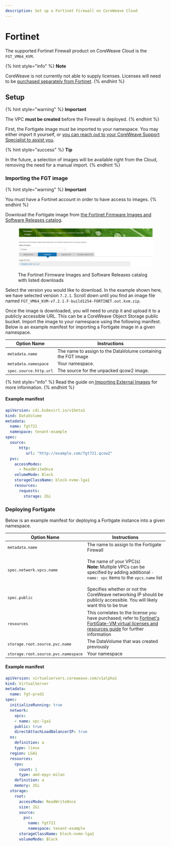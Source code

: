```yaml
---
description: Set up a Fortinet Firewall on CoreWeave Cloud
---
```


# Fortinet

The supported Fortinet Firewall product on CoreWeave Cloud is the `FGT_VM64_KVM`.

{% hint style="info" %}
**Note**

CoreWeave is not currently not able to supply licenses. Licenses will need to be [purchased separately from Fortinet](https://www.fortinet.com/corporate/about-us/request-a-quote).
{% endhint %}

## Setup

{% hint style="warning" %}
**Important**

The VPC **must be created** before the Firewall is deployed.
{% endhint %}

First, the Fortigate image must be imported to your namespace. You may either import it yourself, or [you can reach out to your CoreWeave Support Specialist to assist you](https://cloud.coreweave.com/contact).

{% hint style="success" %}
**Tip**

In the future, a selection of images will be available right from the Cloud, removing the need for a manual import.
{% endhint %}

### Importing the FGT image

{% hint style="warning" %}
**Important**

You must have a Fortinet account in order to have access to images.
{% endhint %}

Download the Fortigate image from [the Fortinet Firmware Images and Software Releases catalog](https://support.fortinet.com/Download/FirmwareImages.aspx).

<figure><img src="../../../.gitbook/assets/fg1.png" alt=""><figcaption><p>The Fortinet Firmware Images and Software Releases catalog with listed downloads</p></figcaption></figure>

Select the version you would like to download. In the example shown here, we have selected version `7.2.1`. Scroll down until you find an image file named `FGT_VM64_KVM-v7.2.1.F-build1254-FORTINET.out.kvm.zip`.

Once the image is downloaded, you will need to unzip it and upload it to a publicly accessible URL. This can be a CoreWeave Object Storage public bucket. Import the image to your namespace using the following manifest. Below is an example manifest for importing a Fortigate image in a given namespace.

| Option Name            | Instructions                                                  |
| ---------------------- | ------------------------------------------------------------- |
| `metadata.name`        | The name to assign to the DataVolume containing the FGT image |
| `metadata.namespace`   | Your namespace.                                               |
| `spec.source.http.url` | The source for the unpacked qcow2 image.                      |

{% hint style="info" %}
Read the guide on[ Importing External Images](../../../virtual-servers/root-disk-lifecycle-management/importing-a-qcow2-image.md) for more information.
{% endhint %}

#### **Example manifest**

```yaml
apiVersion: cdi.kubevirt.io/v1beta1
kind: DataVolume
metadata:
  name: fgt721
  namespace: tenant-example
spec:
  source:
      http:
         url: "http://example.com/fgt721.qcow2"
  pvc:
    accessModes:
      - ReadWriteOnce
    volumeMode: Block
    storageClassName: block-nvme-lga1
    resources:
      requests:
        storage: 2Gi
```

### Deploying Fortigate

Below is an example manifest for deploying a Fortigate instance into a given namespace.

| Option Name                         | Instructions                                                                                                                                                                                                                                                                                     |
| ----------------------------------- | ------------------------------------------------------------------------------------------------------------------------------------------------------------------------------------------------------------------------------------------------------------------------------------------------ |
| `metadata.name`                     | The name to assign to the Fortigate Firewall                                                                                                                                                                                                                                                     |
| `spec.network.vpcs.name`            | <p>The name of your VPC(s)<br><strong>Note:</strong> Multiple VPCs can be specified by adding additional <code>- name: vpc</code> items to the <code>vpcs.name</code> list</p>                                                                                                                   |
| `spec.public`                       | Specifies whether or not the CoreWeave networking IP should be publicly accessible. You will likely want this to be true                                                                                                                                                                         |
| `resources`                         | This correlates to the license you have purchased; refer to [Fortinet's FortiGate-VM virtual licenses and resources guide](https://docs.fortinet.com/document/fortigate-private-cloud/7.2.0/kvm-administration-guide/367417/fortigate-vm-virtual-licenses-and-resources) for further information |
| `storage.root.source.pvc.name`      | The DataVolume that was created previously                                                                                                                                                                                                                                                       |
| `storage.root.source.pvc.namespace` | Your namespace                                                                                                                                                                                                                                                                                   |

#### **Example manifest**

```yaml
apiVersion: virtualservers.coreweave.com/v1alpha1
kind: VirtualServer
metadata:
  name: fgt-prod1
spec:
  initializeRunning: true
  network:
    vpcs:
    - name: vpc-lga1
    public: true
    directAttachLoadBalancerIP: true
  os:
    definition: a
    type: linux
  region: LGA1
  resources:
    cpu:
      count: 1
      type: amd-epyc-milan
    definition: a
    memory: 2Gi
  storage:
    root:
      accessMode: ReadWriteOnce
      size: 2Gi
      source:
        pvc:
          name: fgt721 
          namespace: tenant-example
      storageClassName: block-nvme-lga1
      volumeMode: Block
```
